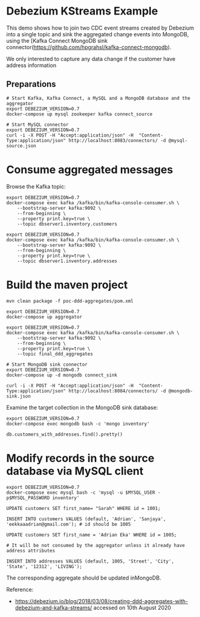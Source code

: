 # Debezium KStreams Example

This demo shows how to join two CDC event streams created by Debezium into a single topic and
sink the aggregated change events into MongoDB, using the [Kafka Connect MongoDB sink connector(https://github.com/hpgrahsl/kafka-connect-mongodb).

We only interested to capture any data change if the customer have address information

## Preparations

```shell
# Start Kafka, Kafka Connect, a MySQL and a MongoDB database and the aggregator
export DEBEZIUM_VERSION=0.7
docker-compose up mysql zookeeper kafka connect_source

# Start MySQL connector
export DEBEZIUM_VERSION=0.7
curl -i -X POST -H "Accept:application/json" -H  "Content-Type:application/json" http://localhost:8083/connectors/ -d @mysql-source.json
```

# Consume aggregated messages

Browse the Kafka topic:

```shell
export DEBEZIUM_VERSION=0.7
docker-compose exec kafka /kafka/bin/kafka-console-consumer.sh \
    --bootstrap-server kafka:9092 \
    --from-beginning \
    --property print.key=true \
    --topic dbserver1.inventory.customers 

export DEBEZIUM_VERSION=0.7
docker-compose exec kafka /kafka/bin/kafka-console-consumer.sh \
    --bootstrap-server kafka:9092 \
    --from-beginning \
    --property print.key=true \
    --topic dbserver1.inventory.addresses
```

# Build the maven project
```
mvn clean package -f poc-ddd-aggregates/pom.xml
```

```
export DEBEZIUM_VERSION=0.7
docker-compose up aggregator
```

```
export DEBEZIUM_VERSION=0.7
docker-compose exec kafka /kafka/bin/kafka-console-consumer.sh \
    --bootstrap-server kafka:9092 \
    --from-beginning \
    --property print.key=true \
    --topic final_ddd_aggregates
```

```
# Start MongoDB sink connector
export DEBEZIUM_VERSION=0.7
docker-compose up -d mongodb connect_sink

curl -i -X POST -H "Accept:application/json" -H  "Content-Type:application/json" http://localhost:8084/connectors/ -d @mongodb-sink.json
```

Examine the target collection in the MongoDB sink database:

```shell
export DEBEZIUM_VERSION=0.7
docker-compose exec mongodb bash -c 'mongo inventory'

db.customers_with_addresses.find().pretty()
```

# Modify records in the source database via MySQL client

```shell
export DEBEZIUM_VERSION=0.7
docker-compose exec mysql bash -c 'mysql -u $MYSQL_USER -p$MYSQL_PASSWORD inventory'

UPDATE customers SET first_name= "Sarah" WHERE id = 1001;

INSERT INTO customers VALUES (default, 'Adrian', 'Sanjaya', 'eekkaaadrian@gmail.com'); # id should be 1005

UPDATE customers SET first_name = 'Adrian Eka' WHERE id = 1005;

# It will be not consumed by the aggregator unless it already have address attributes

INSERT INTO addresses VALUES (default, 1005, 'Street', 'City', 'State', '12312', 'LIVING');
```

The corresponding aggregate should be updated inMongoDB.

Reference:
- https://debezium.io/blog/2018/03/08/creating-ddd-aggregates-with-debezium-and-kafka-streams/ accessed on 10th August 2020
